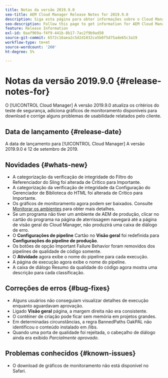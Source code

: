 ```yaml
---
title: Notas da versão 2019.9.0
seo-title: AEM Cloud Manager Release Notes for 2019.9.0
description: Siga esta página para obter informações sobre o Cloud Manager Versão 2019.9.0.
seo-description: Follow this page to get information for AEM Cloud Manager Release 2019.9.0.
feature: Release Information
exl-id: 0aaf969a-f4f9-441b-8b17-7ac2f9b9ad50
source-git-commit: 6572c16aea2c5d2d1032ca5b0f5d75ade65c3a19
workflow-type: tm+mt
source-wordcount: '260'
ht-degree: 5%

---
```


# Notas da versão 2019.9.0 {#release-notes-for}

O [!UICONTROL Cloud Manager] A versão 2019.9.0 atualiza os critérios do teste de segurança, adiciona gráficos de monitoramento disponíveis para download e corrige alguns problemas de usabilidade relatados pelo cliente.

## Data de lançamento {#release-date}

A data de lançamento para [!UICONTROL Cloud Manager] A versão 2019.9.0 é 12 de setembro de 2019.

## Novidades {#whats-new}

* A categorização da verificação de integridade do Filtro do Referenciador do Sling foi alterada de Crítico para Importante.
* A categorização da verificação de integridade da Configuração do Gerenciador de Biblioteca do HTML foi alterada de Crítico para Importante.
* Os gráficos de monitoramento agora podem ser baixados. Consulte [Monitorar os ambientes](/help/using/monitoring-environments.md) para obter mais detalhes.
* Se um programa não tiver um ambiente de AEM de produção, clicar no cartão do programa na página de aterrissagem navegará até a página de visão geral do Cloud Manager, não produzirá uma caixa de diálogo de erro.
* O **Configurações de pipeline** Cartão no **Visão geral** foi redefinida para **Configurações do pipeline de produção**.
* Os botões de opção Important Failure Behavior foram removidos dos pipelines de qualidade de código somente.
* O **Atividade** agora exibe o nome do pipeline para cada execução.
* A página de execução agora exibe o nome do pipeline.
* A caixa de diálogo Resumo da qualidade do código agora mostra uma descrição para cada classificação.

## Correções de erros {#bug-fixes}

* Alguns usuários não conseguiam visualizar detalhes de execução enquanto aguardavam aprovação.
* Ligado **Visão geral** página, a margem direita não era consistente.
* O contêiner de criação pode ficar sem memória em projetos grandes.
* Em determinadas circunstâncias, a regra BannedPaths OakPAL não identificou o conteúdo instalado em /libs.
* Quando uma porta de qualidade foi rejeitada, o cabeçalho de diálogo ainda era exibido *Parcialmente aprovado*.

## Problemas conhecidos {#known-issues}

* O download de gráficos de monitoramento não está disponível no Safari.
